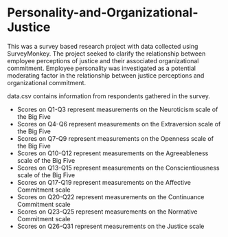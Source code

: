 # Personality-and-Organizational-Justice

This was a survey based research project with data collected using SurveyMonkey. The project seeked to clarify the relationship between employee perceptions of justice and their associated organizational commitment. Employee personality was investigated as a potential moderating factor in the relationship between justice perceptions and organizational commitment.

data.csv contains information from respondents gathered in the survey.
  - Scores on Q1-Q3 represent measurements on the Neuroticism scale of the Big Five
  - Scores on Q4-Q6 represent measurements on the Extraversion scale of the Big Five 
  - Scores on Q7-Q9 represent measurements on the Openness scale of the Big Five 
  - Scores on Q10-Q12 represent measurements on the Agreeableness scale of the Big Five
  - Scores on Q13-Q15 represent measurements on the Conscientiousness scale of the Big Five
  - Scores on Q17-Q19 represent measurements on the Affective Commitment scale
  - Scores on Q20-Q22 represent measurements on the Continuance Commitment scale
  - Scores on Q23-Q25 represent measurements on the Normative Commitment scale
  - Scores on Q26-Q31 represent measurements on the Justice scale



